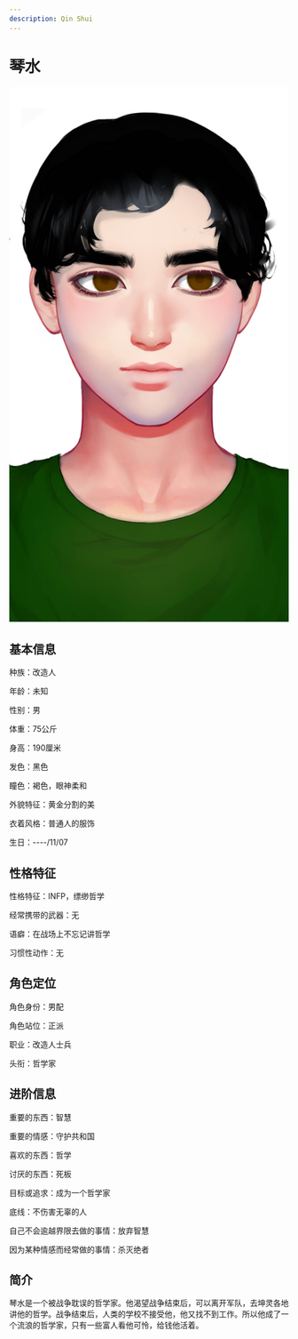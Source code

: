 ```yaml
---
description: Qin Shui
---
```


# 琴水

![琴水](../../.gitbook/assets/琴水.jpg)

## 基本信息

种族：改造人&#x20;

年龄：未知&#x20;

性别：男&#x20;

体重：75公斤&#x20;

身高：190厘米&#x20;

发色：黑色&#x20;

瞳色：褐色，眼神柔和&#x20;

外貌特征：黄金分割的美&#x20;

衣着风格：普通人的服饰&#x20;

生日：----/11/07

## 性格特征

性格特征：INFP，缥缈哲学&#x20;

经常携带的武器：无&#x20;

语癖：在战场上不忘记讲哲学&#x20;

习惯性动作：无

## 角色定位

角色身份：男配&#x20;

角色站位：正派&#x20;

职业：改造人士兵&#x20;

头衔：哲学家

## 进阶信息

重要的东西：智慧&#x20;

重要的情感：守护共和国&#x20;

喜欢的东西：哲学&#x20;

讨厌的东西：死板&#x20;

目标或追求：成为一个哲学家&#x20;

底线：不伤害无辜的人&#x20;

自己不会逾越界限去做的事情：放弃智慧&#x20;

因为某种情感而经常做的事情：杀灭绝者

## 简介

琴水是一个被战争耽误的哲学家。他渴望战争结束后，可以离开军队，去坤灵各地讲他的哲学。战争结束后，人类的学校不接受他，他又找不到工作。所以他成了一个流浪的哲学家，只有一些富人看他可怜，给钱他活着。
